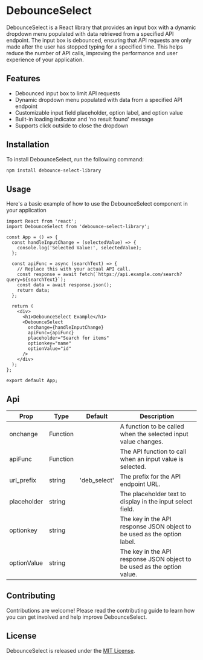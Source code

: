 # DebounceSelect

DebounceSelect is a React library that provides an input box with a dynamic dropdown menu populated with data retrieved from a specified API endpoint. The input box is debounced, ensuring that API requests are only made after the user has stopped typing for a specified time. This helps reduce the number of API calls, improving the performance and user experience of your application.

## Features

- Debounced input box to limit API requests
- Dynamic dropdown menu populated with data from a specified API endpoint
- Customizable input field placeholder, option label, and option value
- Built-in loading indicator and 'no result found' message
- Supports click outside to close the dropdown

## Installation

To install DebounceSelect, run the following command:

```bash
npm install debounce-select-library
```

## Usage 

Here's a basic example of how to use the DebounceSelect component in your application

```
import React from 'react';
import DebounceSelect from 'debounce-select-library';

const App = () => {
  const handleInputChange = (selectedValue) => {
    console.log('Selected Value:', selectedValue);
  };

  const apiFunc = async (searchText) => {
    // Replace this with your actual API call.
    const response = await fetch(`https://api.example.com/search?query=${searchText}`);
    const data = await response.json();
    return data;
  };

  return (
    <div>
      <h1>DebounceSelect Example</h1>
      <DebounceSelect
        onchange={handleInputChange}
        apiFunc={apiFunc}
        placeholder="Search for items"
        optionkey="name"
        optionValue="id"
      />
    </div>
  );
};

export default App;
```

## Api

| Prop          | Type       | Default        | Description                                                                                                   |
|---------------|------------|----------------|---------------------------------------------------------------------------------------------------------------|
| onchange      | Function   |                | A function to be called when the selected input value changes.                                                |
| apiFunc       | Function   |                | The API function to call when an input value is selected.                                                     |
| url_prefix    | string     | 'deb_select'   | The prefix for the API endpoint URL.                                                                          |
| placeholder   | string     |                | The placeholder text to display in the input select field.                                                     |
| optionkey     | string     |                | The key in the API response JSON object to be used as the option label.                                       |
| optionValue   | string     |                | The key in the API response JSON object to be used as the option value.                                       |


## Contributing

Contributions are welcome! Please read the contributing guide to learn how you can get involved and help improve DebounceSelect.

## License

DebounceSelect is released under the [MIT License](https://opensource.org/license/mit/).
